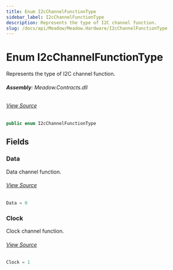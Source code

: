 ```yaml
---
title: Enum I2cChannelFunctionType
sidebar_label: I2cChannelFunctionType
description: Represents the type of I2C channel function.
slug: /docs/api/Meadow/Meadow.Hardware/I2cChannelFunctionType
---
```

# Enum I2cChannelFunctionType
Represents the type of I2C channel function.

###### **Assembly**: Meadow.Contracts.dll
###### [View Source](https://github.com/WildernessLabs/Meadow.Contracts.git/blob/develop/Source/Meadow.Contracts/Hardware/Contracts/ChannelInfos/II2cChannelInfo.cs#L6)
```csharp title="Declaration"
public enum I2cChannelFunctionType
```
## Fields
### Data
Data channel function.
###### [View Source](https://github.com/WildernessLabs/Meadow.Contracts.git/blob/develop/Source/Meadow.Contracts/Hardware/Contracts/ChannelInfos/II2cChannelInfo.cs#L11)
```csharp title="Declaration"
Data = 0
```
### Clock
Clock channel function.
###### [View Source](https://github.com/WildernessLabs/Meadow.Contracts.git/blob/develop/Source/Meadow.Contracts/Hardware/Contracts/ChannelInfos/II2cChannelInfo.cs#L15)
```csharp title="Declaration"
Clock = 1
```
